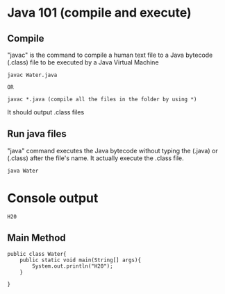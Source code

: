 # Java 101 (compile and execute)

## Compile 
"javac"  is the command to compile a human text file to a Java bytecode (.class) file to be executed by a Java Virtual Machine

```
javac Water.java

OR

javac *.java (compile all the files in the folder by using *)

```
It should output .class files 

## Run java files
"java" command executes the Java bytecode without typing the (.java) or (.class) after the file's name. 
It actually execute the .class file. 

```
java Water

```

# Console output
```
H20

```

## Main Method
```
public class Water{
    public static void main(String[] args){
        System.out.println("H20");
    }
    
}

``` 



